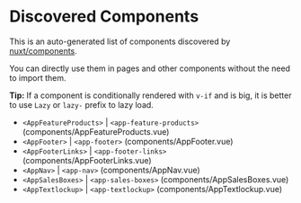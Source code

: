 # Discovered Components

This is an auto-generated list of components discovered by [nuxt/components](https://github.com/nuxt/components).

You can directly use them in pages and other components without the need to import them.

**Tip:** If a component is conditionally rendered with `v-if` and is big, it is better to use `Lazy` or `lazy-` prefix to lazy load.

- `<AppFeatureProducts>` | `<app-feature-products>` (components/AppFeatureProducts.vue)
- `<AppFooter>` | `<app-footer>` (components/AppFooter.vue)
- `<AppFooterLinks>` | `<app-footer-links>` (components/AppFooterLinks.vue)
- `<AppNav>` | `<app-nav>` (components/AppNav.vue)
- `<AppSalesBoxes>` | `<app-sales-boxes>` (components/AppSalesBoxes.vue)
- `<AppTextlockup>` | `<app-textlockup>` (components/AppTextlockup.vue)
